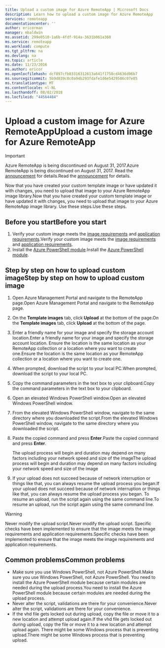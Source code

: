 ```yaml
---
title: Upload a custom image for Azure RemoteApp | Microsoft Docs
description: Learn how to upload a custom image for Azure RemoteApp
services: remoteapp
documentationcenter: ''
author: ericorman
manager: mbaldwin
ms.assetid: 299e0510-1a6b-4fdf-914a-3631b061a360
ms.service: remoteapp
ms.workload: compute
ms.tgt_pltfrm: na
ms.devlang: na
ms.topic: article
ms.date: 11/23/2016
ms.author: ericor
ms.openlocfilehash: dcf897cfb03316312613a641f1758cd4636d06b7
ms.sourcegitcommit: 5b9d839c0c0a94b293fdafe1d6e5429506c07e05
ms.translationtype: MT
ms.contentlocale: nl-NL
ms.lasthandoff: 08/02/2018
ms.locfileid: "44564484"
---
```

# <a name="upload-a-custom-image-for-azure-remoteapp"></a><span data-ttu-id="7b4e9-103">Upload a custom image for Azure RemoteApp</span><span class="sxs-lookup"><span data-stu-id="7b4e9-103">Upload a custom image for Azure RemoteApp</span></span>
> [!IMPORTANT]
> <span data-ttu-id="7b4e9-104">Azure RemoteApp is being discontinued on August 31, 2017.</span><span class="sxs-lookup"><span data-stu-id="7b4e9-104">Azure RemoteApp is being discontinued on August 31, 2017.</span></span> <span data-ttu-id="7b4e9-105">Read the [announcement](https://go.microsoft.com/fwlink/?linkid=821148) for details.</span><span class="sxs-lookup"><span data-stu-id="7b4e9-105">Read the [announcement](https://go.microsoft.com/fwlink/?linkid=821148) for details.</span></span>
> 
> 

<span data-ttu-id="7b4e9-106">Now that you have created your custom template image or have updated it with changes, you need to upload that image to your Azure RemoteApp image library.</span><span class="sxs-lookup"><span data-stu-id="7b4e9-106">Now that you have created your custom template image or have updated it with changes, you need to upload that image to your Azure RemoteApp image library.</span></span> <span data-ttu-id="7b4e9-107">Use these steps.</span><span class="sxs-lookup"><span data-stu-id="7b4e9-107">Use these steps.</span></span>

## <a name="before-you-start"></a><span data-ttu-id="7b4e9-108">Before you start</span><span class="sxs-lookup"><span data-stu-id="7b4e9-108">Before you start</span></span>
1. <span data-ttu-id="7b4e9-109">Verify your custom image meets the [image requirements](remoteapp-imagereqs.md) and [application requirements](remoteapp-appreqs.md).</span><span class="sxs-lookup"><span data-stu-id="7b4e9-109">Verify your custom image meets the [image requirements](remoteapp-imagereqs.md) and [application requirements](remoteapp-appreqs.md).</span></span>
2. <span data-ttu-id="7b4e9-110">Install the [Azure PowerShell module](/powershell/azureps-cmdlets-docs).</span><span class="sxs-lookup"><span data-stu-id="7b4e9-110">Install the [Azure PowerShell module](/powershell/azureps-cmdlets-docs).</span></span>

## <a name="step-by-step-on-how-to-upload-custom-image"></a><span data-ttu-id="7b4e9-111">Step by step on how to upload custom image</span><span class="sxs-lookup"><span data-stu-id="7b4e9-111">Step by step on how to upload custom image</span></span>
1. <span data-ttu-id="7b4e9-112">Open Azure Management Portal and navigate to the RemoteApp page.</span><span class="sxs-lookup"><span data-stu-id="7b4e9-112">Open Azure Management Portal and navigate to the RemoteApp page.</span></span>
2. <span data-ttu-id="7b4e9-113">On the **Template images** tab, click **Upload** at the bottom of the page.</span><span class="sxs-lookup"><span data-stu-id="7b4e9-113">On the **Template images** tab, click **Upload** at the bottom of the page.</span></span>
3. <span data-ttu-id="7b4e9-114">Enter a friendly name for your image and specify the storage account location.</span><span class="sxs-lookup"><span data-stu-id="7b4e9-114">Enter a friendly name for your image and specify the storage account location.</span></span> <span data-ttu-id="7b4e9-115">Ensure the location is the same location as your RemoteApp collection or a location where you want to create one.</span><span class="sxs-lookup"><span data-stu-id="7b4e9-115">Ensure the location is the same location as your RemoteApp collection or a location where you want to create one.</span></span>
4. <span data-ttu-id="7b4e9-116">When prompted, download the script to your local PC.</span><span class="sxs-lookup"><span data-stu-id="7b4e9-116">When prompted, download the script to your local PC.</span></span>
5. <span data-ttu-id="7b4e9-117">Copy the command parameters in the text box to your clipboard.</span><span class="sxs-lookup"><span data-stu-id="7b4e9-117">Copy the command parameters in the text box to your clipboard.</span></span>
6. <span data-ttu-id="7b4e9-118">Open an elevated Windows PowerShell window.</span><span class="sxs-lookup"><span data-stu-id="7b4e9-118">Open an elevated Windows PowerShell window.</span></span>
7. <span data-ttu-id="7b4e9-119">From the elevated Windows PowerShell window, navigate to the same directory where you downloaded the script.</span><span class="sxs-lookup"><span data-stu-id="7b4e9-119">From the elevated Windows PowerShell window, navigate to the same directory where you downloaded the script.</span></span>
8. <span data-ttu-id="7b4e9-120">Paste the copied command and press **Enter**.</span><span class="sxs-lookup"><span data-stu-id="7b4e9-120">Paste the copied command and press **Enter**.</span></span>
   
   <span data-ttu-id="7b4e9-121">The upload process will begin and duration may depend on many factors including your network speed and size of the image</span><span class="sxs-lookup"><span data-stu-id="7b4e9-121">The upload process will begin and duration may depend on many factors including your network speed and size of the image</span></span>
9. <span data-ttu-id="7b4e9-122">If your upload does not succeed because of network interruption or things like that, you can always resume the upload process you began.</span><span class="sxs-lookup"><span data-stu-id="7b4e9-122">If your upload does not succeed because of network interruption or things like that, you can always resume the upload process you began.</span></span> <span data-ttu-id="7b4e9-123">To resume an upload, run the script again using the same command line.</span><span class="sxs-lookup"><span data-stu-id="7b4e9-123">To resume an upload, run the script again using the same command line.</span></span>

> [!WARNING]
> <span data-ttu-id="7b4e9-124">Never modify the upload script.</span><span class="sxs-lookup"><span data-stu-id="7b4e9-124">Never modify the upload script.</span></span> <span data-ttu-id="7b4e9-125">Specific checks have been implemented to ensure that the image meets the image requirements and application requirements.</span><span class="sxs-lookup"><span data-stu-id="7b4e9-125">Specific checks have been implemented to ensure that the image meets the image requirements and application requirements.</span></span>
> 
> 

## <a name="common-problems"></a><span data-ttu-id="7b4e9-126">Common problems</span><span class="sxs-lookup"><span data-stu-id="7b4e9-126">Common problems</span></span>
* <span data-ttu-id="7b4e9-127">Make sure you use Windows PowerShell, not Azure PowerShell.</span><span class="sxs-lookup"><span data-stu-id="7b4e9-127">Make sure you use Windows PowerShell, not Azure PowerShell.</span></span> <span data-ttu-id="7b4e9-128">You need to install the Azure PowerShell module because certain modules are needed during the upload process.</span><span class="sxs-lookup"><span data-stu-id="7b4e9-128">You need to install the Azure PowerShell module because certain modules are needed during the upload process.</span></span>
* <span data-ttu-id="7b4e9-129">Never alter the script, validations are there for your convenience.</span><span class="sxs-lookup"><span data-stu-id="7b4e9-129">Never alter the script, validations are there for your convenience.</span></span>
* <span data-ttu-id="7b4e9-130">If the vhd file gets locked out during upload, copy the file or move it to a new location and attempt upload again.</span><span class="sxs-lookup"><span data-stu-id="7b4e9-130">If the vhd file gets locked out during upload, copy the file or move it to a new location and attempt upload again.</span></span> <span data-ttu-id="7b4e9-131">There might be some Windows process that is preventing upload.</span><span class="sxs-lookup"><span data-stu-id="7b4e9-131">There might be some Windows process that is preventing upload.</span></span>  

